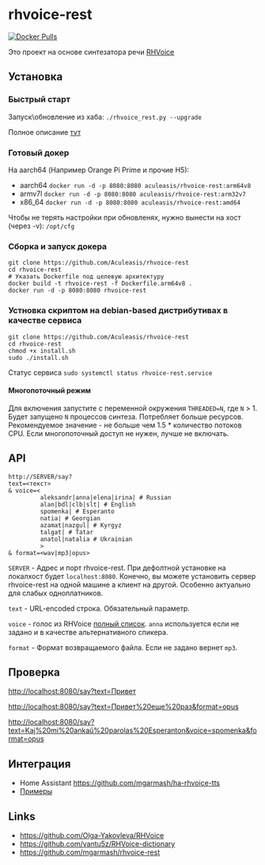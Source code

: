 rhvoice-rest
============
[![Docker Pulls](https://img.shields.io/docker/pulls/aculeasis/rhvoice-rest.svg)](https://hub.docker.com/r/aculeasis/rhvoice-rest/)

Это проект на основе синтезатора речи [RHVoice](https://github.com/Olga-Yakovleva/RHVoice)

## Установка
### Быстрый старт

Запуск\обновление из хаба: `./rhvoice_rest.py --upgrade`

Полное описание [тут](https://github.com/Aculeasis/docker-starter)

### Готовый докер
На aarch64 (Например Orange Pi Prime и прочие H5):

- aarch64 `docker run -d -p 8080:8080 aculeasis/rhvoice-rest:arm64v8`
- armv7l `docker run -d -p 8080:8080 aculeasis/rhvoice-rest:arm32v7`
- x86_64 `docker run -d -p 8080:8080 aculeasis/rhvoice-rest:amd64`

Чтобы не терять настройки при обновленях, нужно вынести на хост (через -v): `/opt/cfg`

### Сборка и запуск докера
    git clone https://github.com/Aculeasis/rhvoice-rest
    cd rhvoice-rest
    # Указать Dockerfile под целевую архитектуру
    docker build -t rhvoice-rest -f Dockerfile.arm64v8 .
    docker run -d -p 8080:8080 rhvoice-rest

### Устновка скриптом на debian-based дистрибутивах в качестве сервиса
    git clone https://github.com/Aculeasis/rhvoice-rest
    cd rhvoice-rest
    chmod +x install.sh
    sudo ./install.sh
Статус сервиса `sudo systemctl status rhvoice-rest.service`

#### Многопоточный режим
Для включения запустите с переменной окружения `THREADED=N`, где `N` > 1. Будет запущено `N` процессов синтеза. Потребляет больше ресурсов.
Рекомендуемое значение - не больше чем 1.5 * количество потоков CPU. Если многопоточный доступ не нужен, лучше не включать.

## API
    http://SERVER/say?
    text=<текст>
    & voice=<
             aleksandr|anna|elena|irina| # Russian
             alan|bdl|clb|slt| # English
             spomenka| # Esperanto
             natia| # Georgian
             azamat|nazgul| # Kyrgyz
             talgat| # Tatar
             anatol|natalia # Ukrainian
             >
    & format=<wav|mp3|opus>
`SERVER` - Адрес и порт rhvoice-rest. При дефолтной установке на локалхост будет `localhost:8080`.
Конечно, вы можете установить сервер rhvoice-rest на одной машине а клиент на другой. Особенно актуально для слабых одноплатников. 

`text` - URL-encoded строка. Обязательный параметр.

`voice` - голос из RHVoice [полный список](https://github.com/Olga-Yakovleva/RHVoice/wiki/Latest-version-%28Russian%29).
`anna` используется если не задано и в качестве альтернативного спикера.

`format` - Формат возвращаемого файла. Если не задано вернет `mp3`.

## Проверка
<http://localhost:8080/say?text=Привет>

<http://localhost:8080/say?text=Привет%20еще%20раз&format=opus>

<http://localhost:8080/say?text=Kaj%20mi%20ankaŭ%20parolas%20Esperanton&voice=spomenka&format=opus>

## Интеграция
- Home Assistant https://github.com/mgarmash/ha-rhvoice-tts
- [Примеры](https://github.com/Aculeasis/rhvoice-rest/tree/master/example)

## Links
- https://github.com/Olga-Yakovleva/RHVoice
- https://github.com/vantu5z/RHVoice-dictionary
- https://github.com/mgarmash/rhvoice-rest
